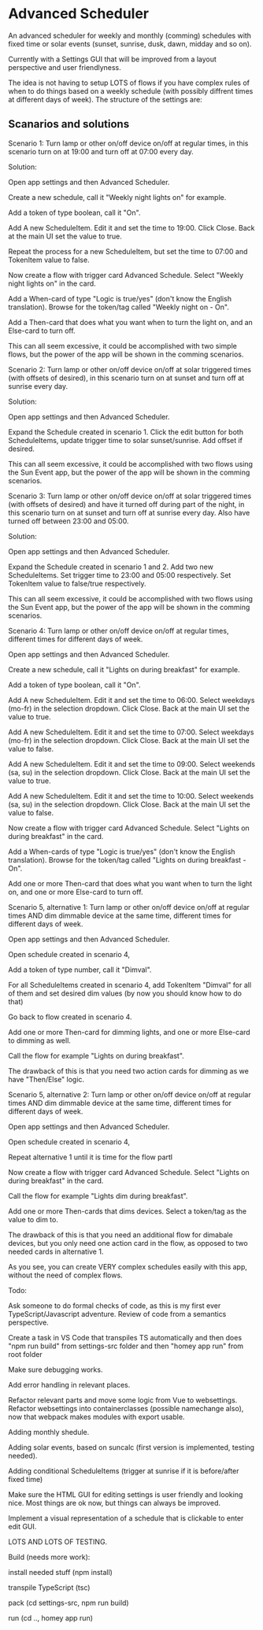 # Advanced Scheduler

An advanced scheduler for weekly and monthly (comming) schedules with fixed time or solar events (sunset, sunrise, dusk, dawn, midday and so on).

Currently with a Settings GUI that will be improved from a layout perspective and user friendlyness. 

The idea is not having to setup LOTS of flows if you have complex rules of when to do things based on a weekly schedule (with possibly diffrent times at different days of week). The structure of the settings are:

Scanarios and solutions
-----------------------
Scenario 1: Turn lamp or other on/off device on/off at regular times, in this scenario turn on at 19:00 and turn off at 07:00 every day.

Solution: 

Open app settings and then Advanced Scheduler. 

Create a new schedule, call it "Weekly night lights on" for example. 

Add a token of type boolean, call it "On". 

Add A new ScheduleItem. Edit it and set the time to 19:00. Click Close. Back at the main UI set the value to true. 

Repeat the process for a new ScheduleItem, but set the time to 07:00 and TokenItem value to false.

Now create a flow with trigger card Advanced Schedule. Select "Weekly night lights on" in the card.

Add a When-card of type "Logic is true/yes" (don't know the English translation). Browse for the token/tag called "Weekly night on - On".

Add a Then-card that does what you want when to turn the light on, and an Else-card to turn off.

This can all seem excessive, it could be accomplished with two simple flows, but the power of the app will be shown in the comming scenarios.


Scenario 2: Turn lamp or other on/off device on/off at solar triggered times (with offsets of desired), in this scenario turn on at sunset and turn off at sunrise every day.

Solution: 

Open app settings and then Advanced Scheduler. 

Expand the Schedule created in scenario 1. Click the edit button for both ScheduleItems, update trigger time to solar sunset/sunrise. Add offset if desired.

This can all seem excessive, it could be accomplished with two flows using the Sun Event app, but the power of the app will be shown in the comming scenarios.


Scenario 3: Turn lamp or other on/off device on/off at solar triggered times (with offsets of desired) and have it turned off during part of the night, in this scenario turn on 
at sunset and turn off at sunrise every day. Also have turned off between 23:00 and 05:00. 

Solution: 

Open app settings and then Advanced Scheduler. 

Expand the Schedule created in scenario 1 and 2. Add two new ScheduleItems. Set trigger time to 23:00 and 05:00 respectively. Set TokenItem value to false/true respectively.

This can all seem excessive, it could be accomplished with two flows using the Sun Event app, but the power of the app will be shown in the comming scenarios.


Scenario 4: Turn lamp or other on/off device on/off at regular times, different times for different days of week. 

Open app settings and then Advanced Scheduler. 

Create a new schedule, call it "Lights on during breakfast" for example. 

Add a token of type boolean, call it "On". 

Add A new ScheduleItem. Edit it and set the time to 06:00. Select weekdays (mo-fr) in the selection dropdown. Click Close. Back at the main UI set the value to true. 

Add A new ScheduleItem. Edit it and set the time to 07:00. Select weekdays (mo-fr) in the selection dropdown. Click Close. Back at the main UI set the value to false. 

Add A new ScheduleItem. Edit it and set the time to 09:00. Select weekends (sa, su) in the selection dropdown. Click Close. Back at the main UI set the value to true. 

Add A new ScheduleItem. Edit it and set the time to 10:00. Select weekends (sa, su) in the selection dropdown. Click Close. Back at the main UI set the value to false. 

Now create a flow with trigger card Advanced Schedule. Select "Lights on during breakfast" in the card.

Add a When-cards of type "Logic is true/yes" (don't know the English translation). Browse for the token/tag called "Lights on during breakfast - On".

Add one or more Then-card that does what you want when to turn the light on, and one or more Else-card to turn off.


Scenario 5, alternative 1: Turn lamp or other on/off device on/off at regular times AND dim dimmable device at the same time, different times for different days of week. 

Open app settings and then Advanced Scheduler. 

Open schedule created in scenario 4, 

Add a token of type number, call it "Dimval". 

For all ScheduleItems created in scenario 4, add TokenItem "Dimval" for all of them and set desired dim values (by now you should know how to do that)

Go back to flow created in scenario 4.

Add one or more Then-card for dimming lights, and one or more Else-card to dimming as well.

Call the flow for example "Lights on during breakfast".

The drawback of this is that you need two action cards for dimming as we have "Then/Else" logic.


Scenario 5, alternative 2: Turn lamp or other on/off device on/off at regular times AND dim dimmable device at the same time, different times for different days of week. 

Open app settings and then Advanced Scheduler. 

Open schedule created in scenario 4, 

Repeat alternative 1 until it is time for the flow partl

Now create a flow with trigger card Advanced Schedule. Select "Lights on during breakfast" in the card.

Call the flow for example "Lights dim during breakfast".

Add one or more Then-cards that dims devices. Select a token/tag as the value to dim to. 

The drawback of this is that you need an additional flow for dimabale devices, but you only need one action card in the flow, as opposed to two needed cards in alternative 1.


As you see, you can create VERY complex schedules easily with this app, without the need of complex flows.


Todo:

Ask someone to do formal checks of code, as this is my first ever TypeScript/Javascript adventure. Review of code from a semantics perspective. 

Create a task in VS Code that transpiles TS automatically and then does "npm run build" from settings-src folder and then "homey app run" from root folder

Make sure debugging works.

Add error handling in relevant places.

Refactor relevant parts and move some logic from Vue to websettings. Refactor websettings into containerclasses (possible namechange also), now that webpack makes modules with export usable.

Adding monthly shedule.

Adding solar events, based on suncalc (first version is implemented, testing needed).

Adding conditional ScheduleItems (trigger at sunrise if it is before/after fixed time)

Make sure the HTML GUI for editing settings is user friendly and looking nice. Most things are ok now, but things can always be improved.

Implement a visual representation of a schedule that is clickable to enter edit GUI.



LOTS AND LOTS OF TESTING.

Build (needs more work):

install needed stuff (npm install)

transpile TypeScript (tsc)

pack (cd settings-src, npm run build)

run (cd .., homey app run)
